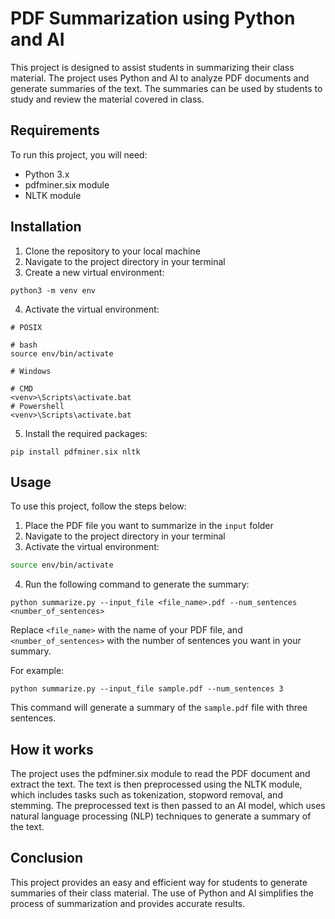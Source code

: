 # PDF Summarization using Python and AI

This project is designed to assist students in summarizing their class material. The project uses Python and AI to analyze PDF documents and generate summaries of the text. The summaries can be used by students to study and review the material covered in class.

## Requirements

To run this project, you will need:

- Python 3.x
- pdfminer.six module
- NLTK module

## Installation

1. Clone the repository to your local machine
2. Navigate to the project directory in your terminal
3. Create a new virtual environment:

```python3
python3 -m venv env
```

4. Activate the virtual environment:

```
# POSIX 

# bash
source env/bin/activate

# Windows 

# CMD
<venv>\Scripts\activate.bat
# Powershell 
<venv>\Scripts\activate.bat
```

5. Install the required packages:

```python3
pip install pdfminer.six nltk
```


## Usage

To use this project, follow the steps below:

1. Place the PDF file you want to summarize in the `input` folder
2. Navigate to the project directory in your terminal
3. Activate the virtual environment:

```bash
source env/bin/activate
```

4. Run the following command to generate the summary:

```
python summarize.py --input_file <file_name>.pdf --num_sentences <number_of_sentences>
```

Replace `<file_name>` with the name of your PDF file, and `<number_of_sentences>` with the number of sentences you want in your summary.

For example:

```
python summarize.py --input_file sample.pdf --num_sentences 3
```

This command will generate a summary of the `sample.pdf` file with three sentences.

## How it works

The project uses the pdfminer.six module to read the PDF document and extract the text. The text is then preprocessed using the NLTK module, which includes tasks such as tokenization, stopword removal, and stemming. The preprocessed text is then passed to an AI model, which uses natural language processing (NLP) techniques to generate a summary of the text.

## Conclusion

This project provides an easy and efficient way for students to generate summaries of their class material. The use of Python and AI simplifies the process of summarization and provides accurate results.

